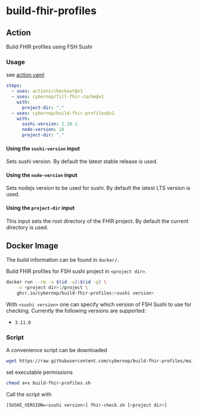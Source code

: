 # build-fhir-profiles

## Action
Build FHIR profiles using FSH Sushi

### Usage

see [action.yaml](action.yaml)

```yaml
steps:
  - uses: actions/checkout@v3
  - uses: cybernop/fill-fhir-cache@v1
    with:
      project-dir: "."
  - uses: cybernop/build-fhir-profiles@v1
    with:
      sushi-version: 2.10.1
      node-version: 18
      project-dir: "."
```
#### Using the `sushi-version` input

Sets sushi version. By default the latest stable release is used.

#### Using the `node-version` input

Sets nodejs version to be used for sushi. By default the latest LTS version is used.

#### Using the `project-dir` input

This input sets the root directory of the FHIR project. By default the current directory is used.

## Docker Image

The build information can be found in `docker/`.

Build FHIR profiles for FSH sushi project in `<project dir>`.

```bash
docker run --rm -u $(id -u):$(id -g) \
    -v <project dir>:/project \
    ghcr.io/cybernop/build-fhir-profiles:<sushi version>
```

With `<sushi version>` one can specify which version of FSH Sushi to use for checking. Currently the following versions are supported:

* `3.11.0`

### Script

A convenience script can be downloaded

```bash
wget https://raw.githubusercontent.com/cybernop/build-fhir-profiles/main/docker/scripts/build-fhir-profiles.sh
```

set executable permissions

```bash
chmod a+x build-fhir-profiles.sh
```

Call the script with

```bash
[SUSHI_VERSION=<sushi version>] fhir-check.sh [<project dir>]
```

